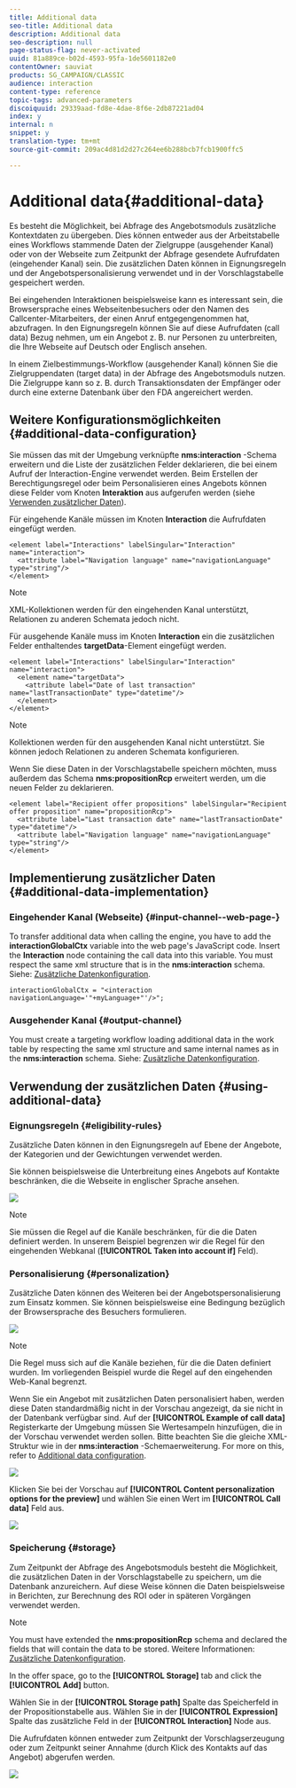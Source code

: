 ```yaml
---
title: Additional data
seo-title: Additional data
description: Additional data
seo-description: null
page-status-flag: never-activated
uuid: 81a889ce-b02d-4593-95fa-1de5601182e0
contentOwner: sauviat
products: SG_CAMPAIGN/CLASSIC
audience: interaction
content-type: reference
topic-tags: advanced-parameters
discoiquuid: 29339aad-fd8e-4dae-8f6e-2db87221ad04
index: y
internal: n
snippet: y
translation-type: tm+mt
source-git-commit: 209ac4d81d2d27c264ee6b288bcb7fcb1900ffc5

---
```



# Additional data{#additional-data}

Es besteht die Möglichkeit, bei Abfrage des Angebotsmoduls zusätzliche Kontextdaten zu übergeben. Dies können entweder aus der Arbeitstabelle eines Workflows stammende Daten der Zielgruppe (ausgehender Kanal) oder von der Webseite zum Zeitpunkt der Abfrage gesendete Aufrufdaten (eingehender Kanal) sein. Die zusätzlichen Daten können in Eignungsregeln und der Angebotspersonalisierung verwendet und in der Vorschlagstabelle gespeichert werden.

Bei eingehenden Interaktionen beispielsweise kann es interessant sein, die Browsersprache eines Webseitenbesuchers oder den Namen des Callcenter-Mitarbeiters, der einen Anruf entgegengenommen hat, abzufragen. In den Eignungsregeln können Sie auf diese Aufrufdaten (call data) Bezug nehmen, um ein Angebot z. B. nur Personen zu unterbreiten, die Ihre Webseite auf Deutsch oder Englisch ansehen.

In einem Zielbestimmungs-Workflow (ausgehender Kanal) können Sie die Zielgruppendaten (target data) in der Abfrage des Angebotsmoduls nutzen. Die Zielgruppe kann so z. B. durch Transaktionsdaten der Empfänger oder durch eine externe Datenbank über den FDA angereichert werden.

## Weitere Konfigurationsmöglichkeiten {#additional-data-configuration}

Sie müssen das mit der Umgebung verknüpfte **nms:interaction** -Schema erweitern und die Liste der zusätzlichen Felder deklarieren, die bei einem Aufruf der Interaction-Engine verwendet werden. Beim Erstellen der Berechtigungsregel oder beim Personalisieren eines Angebots können diese Felder vom Knoten **Interaktion** aus aufgerufen werden (siehe [Verwenden zusätzlicher Daten](#using-additional-data)).

Für eingehende Kanäle müssen im Knoten **Interaction** die Aufrufdaten eingefügt werden.

```
<element label="Interactions" labelSingular="Interaction" name="interaction">
  <attribute label="Navigation language" name="navigationLanguage" type="string"/>
</element>
```

>[!NOTE]
>
>XML-Kollektionen werden für den eingehenden Kanal unterstützt, Relationen zu anderen Schemata jedoch nicht.

Für ausgehende Kanäle muss im Knoten **Interaction** ein die zusätzlichen Felder enthaltendes **targetData**-Element eingefügt werden.

```
<element label="Interactions" labelSingular="Interaction" name="interaction">
  <element name="targetData">
    <attribute label="Date of last transaction" name="lastTransactionDate" type="datetime"/>
  </element>
</element>
```

>[!NOTE]
>
>Kollektionen werden für den ausgehenden Kanal nicht unterstützt. Sie können jedoch Relationen zu anderen Schemata konfigurieren.

Wenn Sie diese Daten in der Vorschlagstabelle speichern möchten, muss außerdem das Schema **nms:propositionRcp** erweitert werden, um die neuen Felder zu deklarieren.

```
<element label="Recipient offer propositions" labelSingular="Recipient offer proposition" name="propositionRcp">
  <attribute label="Last transaction date" name="lastTransactionDate" type="datetime"/>
  <attribute label="Navigation language" name="navigationLanguage" type="string"/>
</element>
```

## Implementierung zusätzlicher Daten {#additional-data-implementation}

### Eingehender Kanal (Webseite) {#input-channel--web-page-}

To transfer additional data when calling the engine, you have to add the **interactionGlobalCtx** variable into the web page&#39;s JavaScript code. Insert the **Interaction** node containing the call data into this variable. You must respect the same xml structure that is in the **nms:interaction** schema. Siehe: [Zusätzliche Datenkonfiguration](#additional-data-configuration).

```
interactionGlobalCtx = "<interaction navigationLanguage='"+myLanguage+"'/>";
```

### Ausgehender Kanal {#output-channel}

You must create a targeting workflow loading additional data in the work table by respecting the same xml structure and same internal names as in the **nms:interaction** schema. Siehe: [Zusätzliche Datenkonfiguration](#additional-data-configuration).

## Verwendung der zusätzlichen Daten {#using-additional-data}

### Eignungsregeln {#eligibility-rules}

Zusätzliche Daten können in den Eignungsregeln auf Ebene der Angebote, der Kategorien und der Gewichtungen verwendet werden.

Sie können beispielsweise die Unterbreitung eines Angebots auf Kontakte beschränken, die die Webseite in englischer Sprache ansehen.

![](assets/ita_calldata_query.png)

>[!NOTE]
>
>Sie müssen die Regel auf die Kanäle beschränken, für die die Daten definiert werden. In unserem Beispiel begrenzen wir die Regel für den eingehenden Webkanal (**[!UICONTROL Taken into account if]** Feld).

### Personalisierung  {#personalization}

Zusätzliche Daten können des Weiteren bei der Angebotspersonalisierung zum Einsatz kommen. Sie können beispielsweise eine Bedingung bezüglich der Browsersprache des Besuchers formulieren.

![](assets/ita_calldata_perso.png)

>[!NOTE]
>
>Die Regel muss sich auf die Kanäle beziehen, für die die Daten definiert wurden. Im vorliegenden Beispiel wurde die Regel auf den eingehenden Web-Kanal begrenzt.

Wenn Sie ein Angebot mit zusätzlichen Daten personalisiert haben, werden diese Daten standardmäßig nicht in der Vorschau angezeigt, da sie nicht in der Datenbank verfügbar sind. Auf der **[!UICONTROL Example of call data]** Registerkarte der Umgebung müssen Sie Wertesampeln hinzufügen, die in der Vorschau verwendet werden sollen. Bitte beachten Sie die gleiche XML-Struktur wie in der **nms:interaction** -Schemaerweiterung. For more on this, refer to [Additional data configuration](#additional-data-configuration).

![](assets/ita_calldata_preview.png)

Klicken Sie bei der Vorschau auf **[!UICONTROL Content personalization options for the preview]** und wählen Sie einen Wert im **[!UICONTROL Call data]** Feld aus.

![](assets/ita_calldata_preview2.png)

### Speicherung {#storage}

Zum Zeitpunkt der Abfrage des Angebotsmoduls besteht die Möglichkeit, die zusätzlichen Daten in der Vorschlagstabelle zu speichern, um die Datenbank anzureichern. Auf diese Weise können die Daten beispielsweise in Berichten, zur Berechnung des ROI oder in späteren Vorgängen verwendet werden.

>[!NOTE]
>
>You must have extended the **nms:propositionRcp** schema and declared the fields that will contain the data to be stored. Weitere Informationen: [Zusätzliche Datenkonfiguration](#additional-data-configuration).

In the offer space, go to the **[!UICONTROL Storage]** tab and click the **[!UICONTROL Add]** button.

Wählen Sie in der **[!UICONTROL Storage path]** Spalte das Speicherfeld in der Propositionstabelle aus. Wählen Sie in der **[!UICONTROL Expression]** Spalte das zusätzliche Feld in der **[!UICONTROL Interaction]** Node aus.

Die Aufrufdaten können entweder zum Zeitpunkt der Vorschlagserzeugung oder zum Zeitpunkt seiner Annahme (durch Klick des Kontakts auf das Angebot) abgerufen werden.

![](assets/ita_calldata_storage.png)

